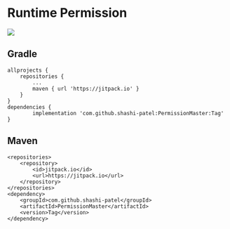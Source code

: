 Runtime Permission
================
[![](https://jitpack.io/v/shashi-patel/PermissionMaster.svg)](https://jitpack.io/#shashi-patel/PermissionMaster)

Gradle
------
```
allprojects {
    repositories {
        ...
        maven { url 'https://jitpack.io' }
    }
}
dependencies {
        implementation 'com.github.shashi-patel:PermissionMaster:Tag'
}
```
Maven
-----
```
<repositories>
    <repository>
        <id>jitpack.io</id>
        <url>https://jitpack.io</url>
    </repository>
</repositories>
<dependency>
    <groupId>com.github.shashi-patel</groupId>
    <artifactId>PermissionMaster</artifactId>
    <version>Tag</version>
</dependency>
```
